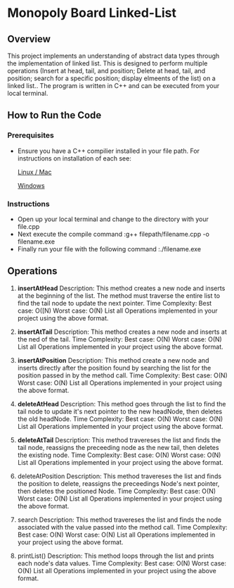 # Monopoly Board Linked-List

## Overview
This project implements an understanding of abstract data types through the implementation of linked list. This is designed to perform multiple operations (Insert at head, tail, and position; Delete at head, tail, and position; search for a specific position; display elmeents of the list)   on a linked list.. The program is written in C++ and can be
executed from your local terminal. 

## How to Run the Code
### Prerequisites
- Ensure you have a C++ compilier installed in your file path. For instructions on installation of each see:
  
  [Linux / Mac](https://siytek.com/how-to-compile-cpp-on-a-mac/)

  [Windows](https://learn.microsoft.com/en-us/cpp/build/walkthrough-compiling-a-native-cpp-program-on-the-command-line?view=msvc-170) 

### Instructions
- Open up your local terminal and change to the directory with your file.cpp
- Next execute the compile command
    :g++ filepath/filename.cpp -o filename.exe
- Finally run your file with the following command 
    :./filename.exe
  
## Operations
1. **insertAtHead**
   Description: This method creates a new node and inserts at the beginning of the list. The method must traverse the entire list to find the tail node to update the next pointer. 
Time Complexity:
Best case: O([N)
Worst case: O(N)
List all Operations implemented in your project using the above format.

3. **insertAtTail**
Description: This method creates a new node and inserts at the ned of the tail.
Time Complexity:
Best case: O(N)
Worst case: O(N)
List all Operations implemented in your project using the above format.

4. **insertAtPosition**
Description: This method create a new node and inserts directly after the position found by searching the list for the position passed in by the method call. 
Time Complexity: 
Best case: O(N)
Worst case: O(N)
List all Operations implemented in your project using the above format.

5. **deleteAtHead**
Description: This method goes through the list to find the tail node to update it's next pointer to the new headNode, then deletes the old headNode.
Time Complexity: 
Best case: O(N)
Worst case: O(N)
List all Operations implemented in your project using the above format.

6. **deleteAtTail**
Description: This method travereses the list and finds the tail node, reassigns the preceeding node as the new tail, then deletes the existing node.
Time Complexity: 
Best case: O(N)
Worst case: O(N)
List all Operations implemented in your project using the above format.

5. deleteAtPosition
Description: This method travereses the list and finds the position to delete, reassigns the preceedings Node's next pointer, then deletes the positioned Node. 
Time Complexity: 
Best case: O(N)
Worst case: O(N)
List all Operations implemented in your project using the above format.

6. search
Description: This method travereses the list and finds the node associated with the value passed into the method call. 
Time Complexity: 
Best case: O(N)
Worst case: O(N)
List all Operations implemented in your project using the above format.

7. printList()
Description: This method loops through the list and prints each node's data values. 
Time Complexity: 
Best case: O(N)
Worst case: O(N)
List all Operations implemented in your project using the above format.





